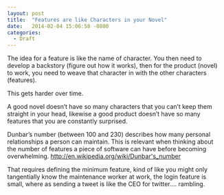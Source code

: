 ```yaml
---
layout: post
title:  "Features are like Characters in your Novel"
date:   2014-02-04 15:06:58 -0800
categories:
  - Draft
---
```


The idea for a feature is like the name of character. You then need to develop a backstory (figure out how it works), then for the product (novel) to work, you need to weave that character in with the other characters (features). 

 This gets harder over time. 

 A good novel doesn’t have so many characters that you can’t keep them straight in your head, likewise a good product doesn’t have so many features that you are constantly surprised. 

 Dunbar’s number (between 100 and 230) describes how many personal relationships a person can maintain. This is relevant when thinking about the number of features a piece of software can have before becoming overwhelming. http://en.wikipedia.org/wiki/Dunbar's_number  

 That requires defining the minimum feature, kind of like you might only tangentially know the maintenance worker at work, the login feature is small, where as sending a tweet is like the CEO for twitter…. rambling. 

